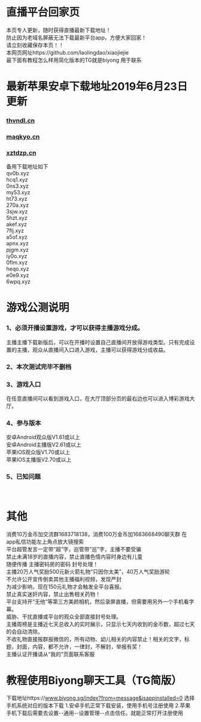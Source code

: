 # 直播平台回家页
本页专人更新，随时获得直播最新下载地址！<br>
防止因为老域名屏蔽无法下载最新平台app，方便大家回家！<br>
请立刻收藏保存本页！！<br>
本网页网址https://github.com/laolingdao/xiaojiejie<br>
最下面有教程怎么样用简化版本的TG就是biyong 用于联系

# 最新苹果安卓下载地址2019年6月23日更新
### [thvndl.cn ](http://thvndl.cn )
### [maqkyo.cn ](http://maqkyo.cn )
### [xztdzp.cn](http://memoqw.cn)<br>
备用下载地址如下<br>
qv0b.xyz<br>
hcq1.xyz<br>
0ns3.xyz<br>
my53.xyz<br>
ht73.xyz<br>
270a.xyz<br>
3sjw.xyz<br>
5hzt.xyz<br>
akef.xyz<br>
7flj.xyz<br>
a5of.xyz<br>
apnx.xyz<br>
pjgm.xyz<br>
iy0o.xyz<br>
0flm.xyz<br>
heqo.xyz<br>
e0e9.xyz<br>
6wpq.xyz<br>

# 游戏公测说明
### 1、必须开播设置游戏，才可以获得主播游戏分成。
主播主播下载新版后，可以在开播时设置自己直播间开放得游戏类型。只有完成设置的主播，观众从直播间入口进入游戏，主播可以获得游戏分成收益。<br>
### 2、本次测试完毕不删档
### 3、游戏入口
在任意直播间可以看到游戏入口，在大厅顶部分页的最右边也可以进入博彩游戏大厅。<br>
### 4、参与版本
安卓Android观众版V1.61或以上<br>
安卓Android主播版V2.61或以上<br>
苹果iOS观众版V1.70或以上<br>
苹果IOS主播版V2.70或以上<br>
### 5、已知问题
<br>

# 其他
消费10万金币加交流群1683718138，消费100万金币加1683668490聊天群 在app私信功能左上角点放大镜搜索<br>
平台超管发言一定带“超”字，巡管带“巡”字，主播不要受骗<br>
禁止未满18岁的直播内容，禁止直播色情内容时身边有儿童<br>
随便传播 主播密码房的密码 封号处理！<br>
主播20万人气奖励500元新火箭礼物“只因你太美”，40万人气奖励游轮<br>
不允许公开宣传倒卖其他主播福利视频，发现严封<br>
为减少影响，现在150元礼物才会触发全平台喜报。<br>
禁止真实迷奸内容，禁止出售相关药物！<br>
平台支持开“无他”等第三方美颜相机，然后录屏直播，但需要用另外一个手机看字幕。<br>
威胁、干扰直播或平台的观众全部直接封号处理。<br>
主播周榜是主播近七天总收入的实时展示，只显示七天内收到的金币数，超过七天的会自动清除。<br>
不收礼物直接报群报微信的，所有动物、幼儿相关的内容禁止！相关的文字，标题，封面，内容，都不允许，一律封，不解封，举报有奖！<br>
主播认证开播请从“我的”页面联系客服<br>

# 教程使用Biyong聊天工具（TG简版）
下载地址https://www.biyong.sg/index?from=message&isappinstalled=0
选择手机系统对应的版本下载
1.安卓手机正常下载安装，使用手机号注册使用
2.苹果手机下载后需要去设置--通用--设置管理--点击信任。就能正常打开注册使用

